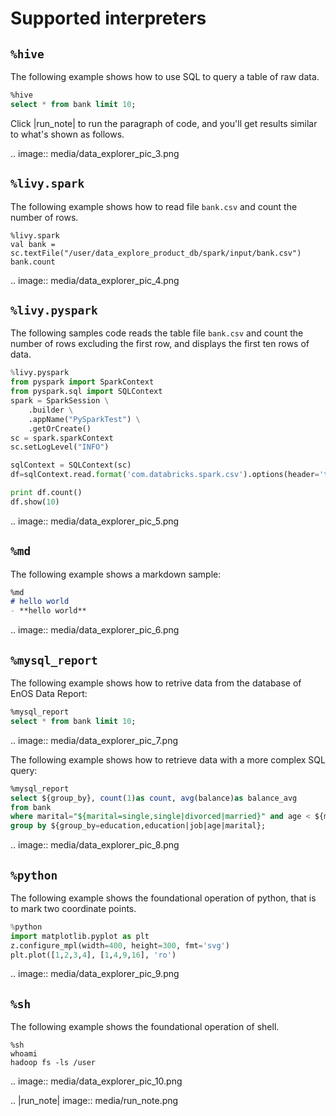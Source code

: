 # Supported interpreters

## `%hive`

The following example shows how to use SQL to query a table of raw data.

```sql
%hive
select * from bank limit 10;
```

Click |run_note| to run the paragraph of code, and you'll get results similar to what's shown as follows.

.. image:: media/data_explorer_pic_3.png

## `%livy.spark`

The following example shows how to read file `bank.csv` and count the number of rows.

```
%livy.spark
val bank = sc.textFile("/user/data_explore_product_db/spark/input/bank.csv")
bank.count
```

.. image:: media/data_explorer_pic_4.png

## `%livy.pyspark`

The following samples code reads the table file `bank.csv` and count the number of rows excluding the first row, and displays the first ten rows of data.

```python
%livy.pyspark
from pyspark import SparkContext
from pyspark.sql import SQLContext
spark = SparkSession \
    .builder \
    .appName("PySparkTest") \
    .getOrCreate()
sc = spark.sparkContext
sc.setLogLevel("INFO")

sqlContext = SQLContext(sc)
df=sqlContext.read.format('com.databricks.spark.csv').options(header='true', inferschema='true').load("/user/data_explore_product_db/pyspark/input/bank.csv")

print df.count()
df.show(10)
```

.. image:: media/data_explorer_pic_5.png

## `%md`

The following example shows a markdown sample:

```markdown
%md
# hello world
- **hello world**
```

.. image:: media/data_explorer_pic_6.png

## `%mysql_report`

The following example shows how to retrive data from the database of EnOS Data Report:

```sql
%mysql_report
select * from bank limit 10;
```

.. image:: media/data_explorer_pic_7.png

The following example shows how to retrieve data with a more complex SQL query:

```sql
%mysql_report
select ${group_by}, count(1)as count, avg(balance)as balance_avg
from bank
where marital="${marital=single,single|divorced|married}" and age < ${maxAge=50}
group by ${group_by=education,education|job|age|marital};
```

.. image:: media/data_explorer_pic_8.png

## `%python`

The following example shows the foundational operation of python, that is to mark two coordinate points.

```python
%python
import matplotlib.pyplot as plt
z.configure_mpl(width=400, height=300, fmt='svg')
plt.plot([1,2,3,4], [1,4,9,16], 'ro')
```

.. image:: media/data_explorer_pic_9.png

## `%sh`

The following example shows the foundational operation of shell.

```
%sh
whoami
hadoop fs -ls /user
```

.. image:: media/data_explorer_pic_10.png

.. |run_note| image:: media/run_note.png

<!--end-->
